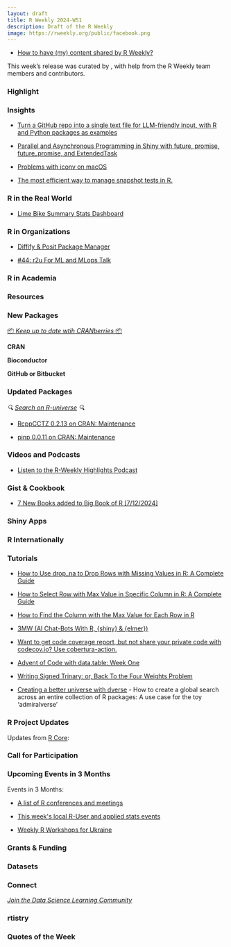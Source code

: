 ```yaml
---
layout: draft
title: R Weekly 2024-W51
description: Draft of the R Weekly
image: https://rweekly.org/public/facebook.png
---
```



+ [How to have (my) content shared by R Weekly?](https://github.com/rweekly/rweekly.org#how-to-have-my-content-shared-by-r-weekly)

This week’s release was curated by [](), with help from the R Weekly team members and contributors.



### Highlight



### Insights

+ [Turn a GitHub repo into a single text file for LLM-friendly input, with R and Python packages as examples](https://blog.stephenturner.us/p/github-repo-to-text-for-llm-input)

+ [Parallel and Asynchronous Programming in Shiny with future, promise, future_promise, and ExtendedTask](https://rtask.thinkr.fr/parallel-and-asynchronous-programming-in-shiny-with-future-promise-future_promise-and-extendedtask/)

+ [Problems with iconv on macOS](https://blog.r-project.org/2024/12/11/problems-with-iconv-on-macos/)

+ [The most efficient way to manage snapshot tests in R.](https://jakubsob.github.io/blog/the-easiest-way-to-update-snapshots-from-ci/)


### R in the Real World

+ [Lime Bike Summary Stats Dashboard](https://jokasan.github.io/Lime_Dash/)


### R in Organizations

+ [Diffify & Posit Package Manager](https://www.jumpingrivers.com/blog/diffify-posit-package-manager/)

+ [#44: r2u For ML and MLops Talk](http://dirk.eddelbuettel.com/blog/2024/12/12#044_r2u_for_ml_ops_talk)



### R in Academia



### Resources



### New Packages

<!-- <p class="added-hostname"><a href="https://rweekly.org/live" target="_blank" class="externalLink">📦 <i>Go Live for More New Pkgs</i> 📦</a></p> -->
<p class="added-hostname"><a href="https://dirk.eddelbuettel.com/cranberries/cran/new/" target="_blank" class="externalLink">📦 <i>Keep up to date wtih CRANberries</i> 📦</a></p>


**CRAN**



**Bioconductor**



**GitHub or Bitbucket**



### Updated Packages

<i>🔍 [Search on R-universe](https://r-universe.dev/search/) 🔍</i>

+ [RcppCCTZ 0.2.13 on CRAN: Maintenance](http://dirk.eddelbuettel.com/blog/2024/12/11#rcppcctz_0.2.13)

+ [pinp 0.0.11 on CRAN: Maintenance](http://dirk.eddelbuettel.com/blog/2024/12/08#pinp_0.0.11)


### Videos and Podcasts

+ [Listen to the R-Weekly Highlights Podcast](https://serve.podhome.fm/r-weekly-highlights)


### Gist & Cookbook

+ [7 New Books added to Big Book of R [7/12/2024]](https://oscarbaruffa.com/7-new-books-added-to-big-book-of-r-7-12-2024/)


### Shiny Apps



### R Internationally



### Tutorials

+ [How to Use drop_na to Drop Rows with Missing Values in R: A Complete Guide](https://www.spsanderson.com/steveondata/posts/2024-12-12/)

+ [How to Select Row with Max Value in Specific Column in R: A Complete Guide](https://www.spsanderson.com/steveondata/posts/2024-12-10/)

+ [How to Find the Column with the Max Value for Each Row in R](https://www.spsanderson.com/steveondata/posts/2024-12-09/)

+ [3MW (AI Chat-Bots With R, {shiny} & {elmer})](https://3mw.albert-rapp.de/p/ai-chat-bots-with-r-shiny-elmer)

+ [Want to get code coverage report, but not share your private code with codecov.io? Use cobertura-action.](https://jakubsob.github.io/blog/want-to-get-code-coverage-report/)

+ [Advent of Code with data.table: Week One](https://rdatatable-community.github.io/The-Raft/posts/2024-12-07-advent_of_code-kelly_bodwin/)

+ [Writing Signed Trinary: or, Back To the Four Weights Problem](https://rworks.dev/posts/back-to-four-weights/)

+ [Creating a better universe with dverse](https://pharmaverse.github.io/blog/posts/2024-12-13_document_yo.../document_your_universe_with_dverse.html) - How to create a global search across an entire collection of R packages: A use case for the toy ‘admiralverse’

<!--<div class="post-more-begin></div><div class="post-more-end"></div>-->

### R Project Updates

Updates from [R Core](http://developer.r-project.org/blosxom.cgi/R-devel/NEWS):

### Call for Participation

### Upcoming Events in 3 Months

Events in 3 Months:

+ [A list of R conferences and meetings](https://jumpingrivers.github.io/meetingsR/events.html)

+ [This week's local R-User and applied stats events](https://community.rstudio.com/c/irl)

+ [Weekly R Workshops for Ukraine](https://sites.google.com/view/dariia-mykhailyshyna/main/r-workshops-for-ukraine)

### Grants & Funding


### Datasets


### Connect

<i>[Join the Data Science Learning Community](https://DSLC.io/)</i>

### rtistry


### Quotes of the Week
